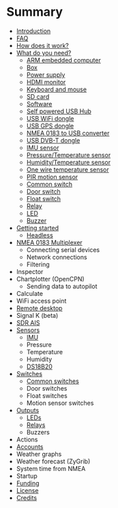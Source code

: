 # Summary

* [Introduction](README.md)
* [FAQ](faq.md)
* [How does it work?](how_does_it_work.md)
* [What do you need?](what_do_you_need.md)
   * [ARM embedded computer](arm_computer.md)
   * [Box](box.md)
   * [Power supply](power_supply.md)
   * [HDMI monitor](monitor.md)
   * [Keyboard and mouse](keyboard.md)
   * [SD card](sd_card.md)
   * [Software](software.md)
   * [Self powered USB Hub](hub.md)
   * [USB WiFi dongle](wifi_dongle.md)
   * [USB GPS dongle](gps_dongle.md)
   * [NMEA 0183 to USB converter](nmea_converter.md)
   * [USB DVB-T dongle](dvb-t_dongle.md)
   * [IMU sensor](imu_sensor.md)
   * [Pressure/Temperature sensor](pressure_sensor.md)
   * [Humidity/Temperature sensor](humidity_sensor.md)
   * [One wire temperature sensor](1w_temp_sensor.md)
   * [PIR motion sensor](motion.md)
   * [Common switch](common_sw.md)
   * [Door switch](door_sw.md)
   * [Float switch](float_sw.md)
   * [Relay](relay.md)
   * [LED](led.md)
   * [Buzzer](buzzer.md)
* [Getting started](getting_started.md)
   * [Headless](headless.md)
* [NMEA 0183 Multiplexer](nmea_multiplexer.md)
   * Connecting serial devices
   * Network connections
   * Filtering
* Inspector
* Chartplotter (OpenCPN)
   * Sending data to autopilot
* Calculate
* WiFi access point
* [Remote desktop](remote_desktop.md)
* Signal K (beta)
* [SDR AIS](sdr_ais.md)
* [Sensors](sensors.md)
   * [IMU](imu.md)
   * Pressure
   * Temperature
   * Humidity
   * [DS18B20](DS18B20.md)
* [Switches](switches.md)
   * [Common switches](common_sws.md)
   * Door switches
   * Float switches
   * Motion sensor switches
* [Outputs](outputs.md)
   * [LEDs](leds.md)
   * [Relays](relays.md)
   * Buzzers
* Actions
* [Accounts](accounts.md)
* Weather graphs
* Weather forecast (ZyGrib)
* System time from NMEA
* Startup
* [Funding](funding.md)
* [License](license.md)
* [Credits](credits.md)

